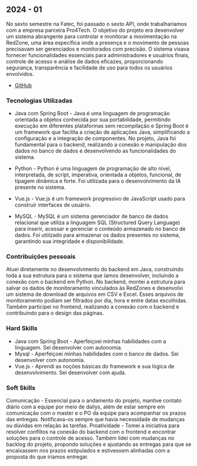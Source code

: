 ## 2024 - 01
No sexto semestre na Fatec, foi passado o sexto API, onde trabalharíamos com a empresa parceira Pro4Tech. O objetivo do projeto era desenvolver um sistema abrangente para controlar e monitorar a movimentação na RedZone, uma área específica onde a presença e o movimento de pessoas precisavam ser gerenciados e monitorados com precisão. O sistema visava fornecer funcionalidades essenciais para administradores e usuários finais, controle de acesso e análise de dados eficazes, proporcionando segurança, transparência e facilidade de uso para todos os usuários envolvidos.

- [GitHub](https://github.com/Tech-Guardian/Doc_TechGuardian7)

### Tecnologias Utilizadas

- Java com Spring Boot - Java é uma linguagem de programação orientada a objetos conhecida por sua portabilidade, permitindo execução em diferentes plataformas sem recompilação e Spring Boot é um framework que facilita a criação de aplicações Java, simplificando a configuração e a integração de componentes. No projeto, Java foi fundamental para o backend, realizando a conexão e manipulação dos dados no banco de dados e desenvolvendo as funcionalidades do sistema.

- Python - Python é uma linguagem de programação de alto nível, interpretada, de script, imperativa, orientada a objetos, funcional, de tipagem dinâmica e forte. Foi utilizada para o desenvolvimento da IA presente no sistema. 

- Vue.js - Vue.js é um framework progressivo de JavaScript usado para construir interfaces de usuário.

- MySQL - MySQL é um sistema gerenciador de banco de dados relacional que utiliza a linguagem SQL (Structured Query Language) para inserir, acessar e gerenciar o conteúdo armazenado no banco de dados. Foi utilizado para armazenar os dados presentes no sistema, garantindo sua integridade e disponibilidade.

### Contribuições pessoais 

Atuei diretamente no desenvolvimento do backend em Java, construindo toda a sua estrutura para o sistema que íamos desenvolver, incluindo a conexão com o backend em Python. No backend, montei a estrutura para salvar os dados de monitoramento vinculados às RedZones e desenvolvi um sistema de download de arquivos em CSV e Excel. Esses arquivos de monitoramento podiam ser filtrados por dia, hora e entre datas escolhidas. Também participei no frontend, realizando a conexão com o backend e contribuindo para o design das páginas.

### Hard Skills 

- Java com Spring Boot - Aperfeiçoei minhas habilidades com a linguagem. Sei desenvolver com autonomia. 
- Mysql - Aperfeiçoei minhas habilidades com o banco de dados. Sei desenvolver com autonomia. 
- Vue.js - Aprendi as noções básicas do framework e sua lógica de desenvolvimento. Sei desenvolver com ajuda. 

### Soft Skills 

Comunicação - Essencial para o andamento do projeto, mantive contato diário com a equipe por meio de dailys, além de estar sempre em comunicação com o master e o PO da equipe para acompanhar os prazos das entregas. Notificava-os sempre que havia necessidade de mudanças ou dúvidas em relação às tarefas.
Proatividade - Tomei a iniciativa para resolver conflitos na conexão do backend com o frontend e encontrar soluções para o controle de acesso. Também lidei com mudanças no backlog do projeto, propondo soluções e ajustando as entregas para que se encaixassem nos prazos estipulados e estivessem alinhadas com a proposta do que iríamos entregar. 
